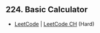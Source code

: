 ## 224. Basic Calculator

-  [LeetCode](https://leetcode.com/problems/basic-calculator/) | [LeetCode CH](https://leetcode.cn/problems/basic-calculator/) (Hard)

